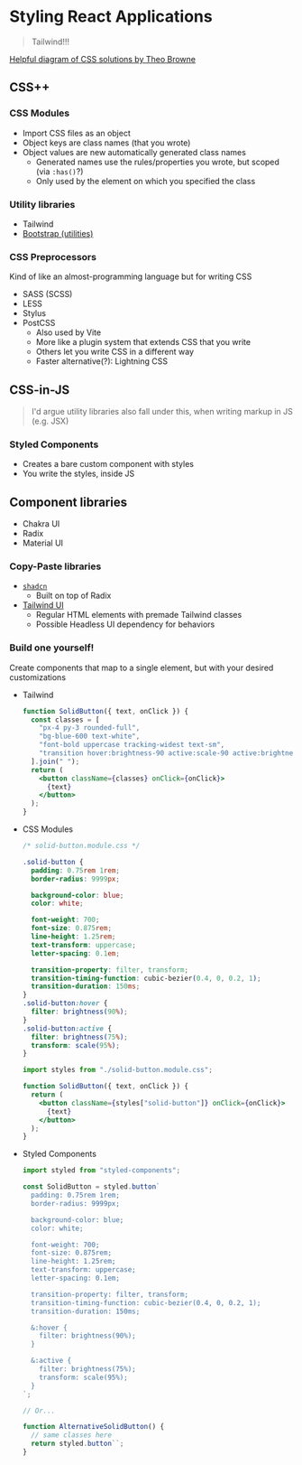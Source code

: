 # Styling React Applications

> Tailwind!!!

[Helpful diagram of CSS solutions by Theo Browne](https://www.youtube.com/watch?v=CQuTF-bkOgc)

<!-- ![](./css-solutions.png) -->
<!-- ![](./css-solutions-scale.png) -->

## CSS++

### CSS Modules

- Import CSS files as an object
- Object keys are class names (that you wrote)
- Object values are new automatically generated class names
  - Generated names use the rules/properties you wrote, but scoped (via `:has()`?)
  - Only used by the element on which you specified the class

### Utility libraries

- Tailwind
- [Bootstrap (utilities)](https://getbootstrap.com/docs/5.3/utilities/api/)

### CSS Preprocessors

Kind of like an almost-programming language but for writing CSS

- SASS (SCSS)
- LESS
- Stylus
- PostCSS
  - Also used by Vite
  - More like a plugin system that extends CSS that you write
  - Others let you write CSS in a different way
  - Faster alternative(?): Lightning CSS

## CSS-in-JS

> I'd argue utility libraries also fall under this, when writing markup in JS (e.g. JSX)

### Styled Components

- Creates a bare custom component with styles
- You write the styles, inside JS

## Component libraries

- Chakra UI
- Radix
- Material UI

### Copy-Paste libraries

- [`shadcn`](https://ui.shadcn.com/docs)
  - Built on top of Radix
- [Tailwind UI](https://tailwindui.com/)
  - Regular HTML elements with premade Tailwind classes
  - Possible Headless UI dependency for behaviors

### Build one yourself!

Create components that map to a single element, but with your desired customizations

- Tailwind

  ```jsx
  function SolidButton({ text, onClick }) {
    const classes = [
      "px-4 py-3 rounded-full",
      "bg-blue-600 text-white",
      "font-bold uppercase tracking-widest text-sm",
      "transition hover:brightness-90 active:scale-90 active:brightness-75",
    ].join(" ");
    return (
      <button className={classes} onClick={onClick}>
        {text}
      </button>
    );
  }
  ```

- CSS Modules

  ```css
  /* solid-button.module.css */

  .solid-button {
    padding: 0.75rem 1rem;
    border-radius: 9999px;

    background-color: blue;
    color: white;

    font-weight: 700;
    font-size: 0.875rem;
    line-height: 1.25rem;
    text-transform: uppercase;
    letter-spacing: 0.1em;

    transition-property: filter, transform;
    transition-timing-function: cubic-bezier(0.4, 0, 0.2, 1);
    transition-duration: 150ms;
  }
  .solid-button:hover {
    filter: brightness(90%);
  }
  .solid-button:active {
    filter: brightness(75%);
    transform: scale(95%);
  }
  ```

  ```jsx
  import styles from "./solid-button.module.css";

  function SolidButton({ text, onClick }) {
    return (
      <button className={styles["solid-button"]} onClick={onClick}>
        {text}
      </button>
    );
  }
  ```

- Styled Components

  ```jsx
  import styled from "styled-components";

  const SolidButton = styled.button`
    padding: 0.75rem 1rem;
    border-radius: 9999px;

    background-color: blue;
    color: white;

    font-weight: 700;
    font-size: 0.875rem;
    line-height: 1.25rem;
    text-transform: uppercase;
    letter-spacing: 0.1em;

    transition-property: filter, transform;
    transition-timing-function: cubic-bezier(0.4, 0, 0.2, 1);
    transition-duration: 150ms;

    &:hover {
      filter: brightness(90%);
    }

    &:active {
      filter: brightness(75%);
      transform: scale(95%);
    }
  `;

  // Or...

  function AlternativeSolidButton() {
    // same classes here
    return styled.button``;
  }
  ```
